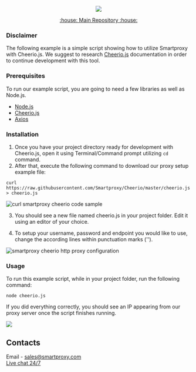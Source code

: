 <p align="center">
    <a href="https://smartproxy.com/"><img src="https://snipboard.io/3IyORg.jpg"></a>
  </a>
</p>

<p align="center">
    <a href="https://github.com/Smartproxy/Smartproxy"> :house: Main Repository :house: </a>
</p>

### Disclaimer

The following example is a simple script showing how to utilize Smartproxy with Cheerio.js.
We suggest to research [Cheerio.js](https://cheerio.js.org/) documentation in order to continue development with this tool.

### Prerequisites

To run our example script, you are going to need a few libraries as well as Node.js.

* [Node.js](https://nodejs.org/en/download/)
* [Cheerio.js](https://cheerio.js.org/)
* [Axios](https://axios-http.com)

### Installation

1. Once you have your project directory ready for development with Cheerio.js, open it using Terminal/Command prompt utilizing `cd` command.
2. After that, execute the following command to download our proxy setup example file:

`curl https://raw.githubusercontent.com/Smartproxy/Cheerio/master/cheerio.js > cheerio.js`

<img src="https://i.imgur.com/hsJGFA6.png" alt="curl smartproxy cheerio code sample">

3. You should see a new file named cheerio.js in your project folder. Edit it using an editor of your choice.

4. To setup your username, password and endpoint you would like to use, change the according lines within punctuation marks ('').

<img src="https://i.imgur.com/mCksWWi.png" alt="smartproxy cheerio http proxy configuration">

### Usage

To run this example script, while in your project folder, run the following command:

`node cheerio.js`

If you did everything correctly, you should see an IP appearing from our proxy server once the script finishes running.

<img src="https://i.imgur.com/QoCXHK6.png">

## Contacts
Email - sales@smartproxy.com
<br><a href="https://smartproxy.com">Live chat 24/7</a>

